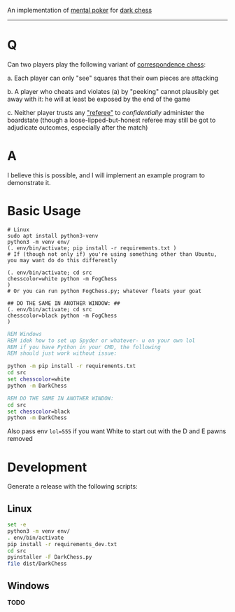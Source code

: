 An implementation of [mental poker](https://people.csail.mit.edu/rivest/pubs/SRA81.pdf) for [dark chess](https://www.chessvariants.com/incinf.dir/darkness.html)

-----

# Q

Can two players play the following variant of [correspondence chess](https://en.wikipedia.org/wiki/Correspondence_chess?oldid=5673559):

a. Each player can only "see" squares that their own pieces are attacking

b. A player who cheats and violates (a) by "peeking" cannot plausibly get away with it: he will at least be exposed by the end of the game

c. Neither player trusts any ["referee"](http://www.gamerz.net/pbmserv/darkchess.html) to *confidentially* administer the boardstate (though a loose-lipped-but-honest referee may still be got to adjudicate outcomes, especially after the match)

# A

I believe this is possible, and I will implement an example program to demonstrate it.

# Basic Usage

```shell
# Linux
sudo apt install python3-venv
python3 -m venv env/
(. env/bin/activate; pip install -r requirements.txt )
# If (though not only if) you're using something other than Ubuntu, you may want do do this differently

(. env/bin/activate; cd src
chesscolor=white python -m FogChess
)
# Or you can run python FogChess.py; whatever floats your goat

## DO THE SAME IN ANOTHER WINDOW: ##
(. env/bin/activate; cd src
chesscolor=black python -m FogChess
)
```

```cmd
REM Windows
REM idek how to set up Spyder or whatever- u on your own lol
REM if you have Python in your CMD, the following
REM should just work without issue:

python -m pip install -r requirements.txt
cd src
set chesscolor=white
python -m DarkChess

REM DO THE SAME IN ANOTHER WINDOW:
cd src
set chesscolor=black
python -m DarkChess
```

Also pass env `lol=555` if you want White to start out with the D and E pawns removed

# Development

Generate a release with the following scripts:

## Linux

```bash
set -e
python3 -m venv env/
. env/bin/activate
pip install -r requirements_dev.txt
cd src
pyinstaller -F DarkChess.py
file dist/DarkChess
```

## Windows

**TODO**
